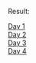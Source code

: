 Result:

[Day 1](https://github.com/Nia2311/Assignment-Interaksi-Manusia/tree/hw2/Task%202/Day%201)
<br>
[Day 2](https://github.com/Nia2311/Assignment-Interaksi-Manusia/tree/hw2/Task%202/Day%202)
<br>
[Day 3](https://github.com/Nia2311/Assignment-Interaksi-Manusia/tree/hw2/Task%202/Day%203)
<br>
[Day 4](https://github.com/Nia2311/Assignment-Interaksi-Manusia/tree/hw2/Task%202/Day%204)
